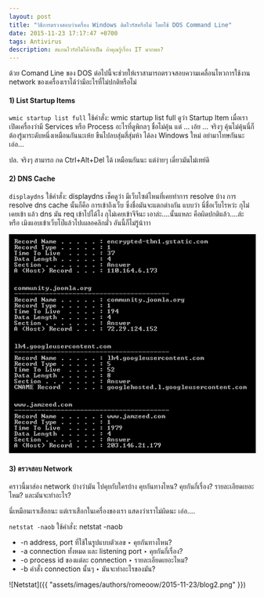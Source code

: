 ```yaml
---
layout: post
title: "วิธีการตรวจสอบว่าเครื่อง Windows ติดไวรัสหรือไม่ โดยใช้ DOS Command Line"
date: 2015-11-23 17:17:47 +0700
tags: Antivirus
description: สแกนไวรัสไม่ได้จำเป็น ถ้าคุณรู้เรื่อง IT มากพอ?
---
```

ด้วย Comand Line ของ DOS ต่อไปนี้จะช่วยให้เราสามารถตรวจสอบความเคลื่อนไหวการใช้งาน network ของเครื่องเราได้ว่ามีอะไรที่ไม่ปกติหรือไม่

#### 1) List Startup Items

`wmic startup list full` ใช้คำสั่ง: wmic startup list full
ดูว่า Startup Item เมื่อเราเปิดเครื่องว่ามี Services หรือ Process อะไรที่ดูพิกลๆ ชื่อไม่คุ้น แต่ … เอ้ย … จริงๆ คุ้นไม่คุ้นนี่ก็ต้องรู้มาระดับหนึ่งเหมือนกันนะเห้ย ขืนไปลบสุ่มสี่สุ่มห้า ได้ลง Windows ใหม่ อย่ามาโทษกันนะเอ่อ…

ปล. จริงๆ สามารถ กด Ctrl+Alt+Del ได้ เหมือนกันนะ แต่ง่ายๆ เดี่ยวมันไม่เทย์ดิ

#### 2) DNS Cache

`displaydns` ใช้คำสั่ง: displaydns
เช็คดูว่า มีเว็บไซต์ไหนที่เคยทำการ resolve บ้าง
การ resolve dns cache นั้นก็คือ การเข้าถึงเว็บ ซึ่งชื่อมันจะแตกต่างกัน แบบว่า นี่ชื่อเว็บไรหว่ะ กุไม่เคยเข้า แล้ว dns มัน req เข้าไปได้ไง กุไม่เคยเข้าจีจีนะ
เอาล่ะ….นั้นแหละ คือผิดปกติแล้ว….ล่ะ หรือ เมิงแอบเข้าเว็บโป๊แล้วไปเผลอคลิกมั่ว อันนี้ก็ไม่รู้น้าาา

![DNS Cache](assets/images/authors/romeoow/2015-11-23/blog1.png)
#### 3) ตรวจสอบ Network

คราวนี้มาส่อง network บ้างว่ามัน ไปคุยกับใครบ้าง คุยกันทางไหน? คุยกันกี่เรื่อง? รายละเอียดเยอะไหม? และมันจะทำอะไร?

นี่เหมือนเราเสือกนะ แต่เราเสือกในเครื่องของเรา แสดงว่าเราไม่ผิดนะ  เอ่อ….

`netstat -naob` ใช้คำสั่ง: netstat -naob
* -n   address, port ที่ใช้ในรูปแบบตัวเลข ‣ คุยกันทางไหน?
* -a   connection ทั้งหมด และ listening port ‣ คุยกันกี่เรื่อง?
* -o   process id ของแต่ละ connection ‣ รายละเอียดเยอะไหม?
* -b   คำสั่ง connection นั้นๆ ‣ มันจะทำอะไรของมัน?

![Netstat]({{ "assets/images/authors/romeoow/2015-11-23/blog2.png" }})
